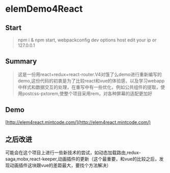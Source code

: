 # elemDemo4React

## Start
> npm i & npm start,
> webpackconfig dev options host edit your ip or 127.0.0.1

## Summary
> 这是一份用react+redux+react-router.V4对饿了么demo进行重新编写的demo,这份代码的初衷是为了比较react和vue的体验感，以及学习webapp中样式和数据交互的处理，在重写中有一些优化，例如公共组件的提取，使用postcss-pxtorem,使整个项目采用rem，对各种屏幕的适配更加好

## Demo
[http://elem4react.mintcode.com/](http://elem4react.mintcode.com/) 


## 之后改进
可能会在这个项目上进行一些新技术的尝试，如动态加载路由,redux-saga,mobx,react-keeper,动画插件的更新（这个最重要，和vue的比较之后，发现动画插件这块跟vue的差距最大，要找个方法解决）
